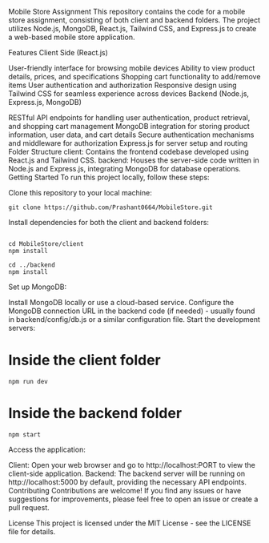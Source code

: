 Mobile Store Assignment
This repository contains the code for a mobile store assignment, consisting of both client and backend folders. The project utilizes Node.js, MongoDB, React.js, Tailwind CSS, and Express.js to create a web-based mobile store application.

Features
Client Side (React.js)

User-friendly interface for browsing mobile devices
Ability to view product details, prices, and specifications
Shopping cart functionality to add/remove items
User authentication and authorization
Responsive design using Tailwind CSS for seamless experience across devices
Backend (Node.js, Express.js, MongoDB)

RESTful API endpoints for handling user authentication, product retrieval, and shopping cart management
MongoDB integration for storing product information, user data, and cart details
Secure authentication mechanisms and middleware for authorization
Express.js for server setup and routing
Folder Structure
client: Contains the frontend codebase developed using React.js and Tailwind CSS.
backend: Houses the server-side code written in Node.js and Express.js, integrating MongoDB for database operations.
Getting Started
To run this project locally, follow these steps:

Clone this repository to your local machine:

```
git clone https://github.com/Prashant0664/MobileStore.git
```
Install dependencies for both the client and backend folders:

```

cd MobileStore/client
npm install
  ```
```
cd ../backend
npm install
```
Set up MongoDB:

Install MongoDB locally or use a cloud-based service.
Configure the MongoDB connection URL in the backend code (if needed) - usually found in backend/config/db.js or a similar configuration file.
Start the development servers:


# Inside the client folder
```
npm run dev
```
# Inside the backend folder
```
npm start
```
Access the application:

Client: Open your web browser and go to http://localhost:PORT to view the client-side application.
Backend: The backend server will be running on http://localhost:5000 by default, providing the necessary API endpoints.
Contributing
Contributions are welcome! If you find any issues or have suggestions for improvements, please feel free to open an issue or create a pull request.

License
This project is licensed under the MIT License - see the LICENSE file for details.

